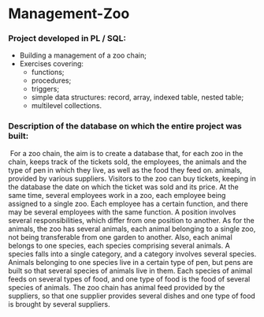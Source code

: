 # Management-Zoo
 
### Project developed in PL / SQL: <br />
* Building a management of a zoo chain;  <br />
* Exercises covering: 
     * functions;
     * procedures;
     * triggers;
     * simple data structures: record, array, indexed table, nested table;
     * multilevel collections.


### Description of the database on which the entire project was built: <br />

&nbsp;For a zoo chain, the aim is to create a database that, for each zoo in the chain, keeps track of the tickets sold, the employees, the animals and the type of pen in which they live, as well as the food they feed on. animals, provided by various suppliers. Visitors to the zoo can buy tickets, keeping in the database the date on which the ticket was sold and its price. At the same time, several employees work in a zoo, each employee being assigned to a single zoo. Each employee has a certain function, and there may be several employees with the same function. A position involves several responsibilities, which differ from one position to another. As for the animals, the zoo has several animals, each animal belonging to a single zoo, not being transferable from one garden to another. Also, each animal belongs to one species, each species comprising several animals. A species falls into a single category, and a category involves several species. Animals belonging to one species live in a certain type of pen, but pens are built so that several species of animals live in them. Each species of animal feeds on several types of food, and one type of food is the food of several species of animals. The zoo chain has animal feed provided by the suppliers, so that one supplier provides several dishes and one type of food is brought by several suppliers.
